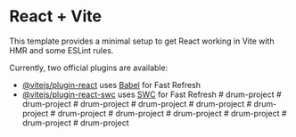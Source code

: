 # React + Vite

This template provides a minimal setup to get React working in Vite with HMR and some ESLint rules.

Currently, two official plugins are available:

- [@vitejs/plugin-react](https://github.com/vitejs/vite-plugin-react/blob/main/packages/plugin-react/README.md) uses [Babel](https://babeljs.io/) for Fast Refresh
- [@vitejs/plugin-react-swc](https://github.com/vitejs/vite-plugin-react-swc) uses [SWC](https://swc.rs/) for Fast Refresh
#   d r u m - p r o j e c t  
 #   d r u m - p r o j e c t  
 #   d r u m - p r o j e c t  
 #   d r u m - p r o j e c t  
 #   d r u m - p r o j e c t  
 #   d r u m - p r o j e c t  
 #   d r u m - p r o j e c t  
 #   d r u m - p r o j e c t  
 #   d r u m - p r o j e c t  
 #   d r u m - p r o j e c t  
 #   d r u m - p r o j e c t  
 #   d r u m - p r o j e c t  
 